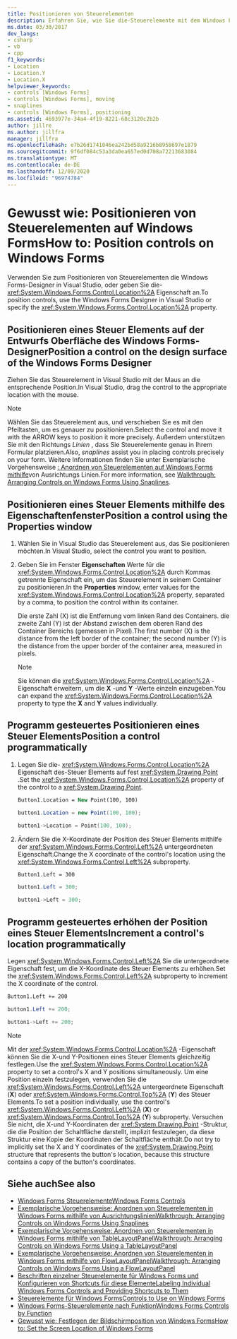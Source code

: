 ```yaml
---
title: Positionieren von Steuerelementen
description: Erfahren Sie, wie Sie die-Steuerelemente mit dem Windows Forms-Designer in Visual Studio oder der Location-Eigenschaft positionieren.
ms.date: 03/30/2017
dev_langs:
- csharp
- vb
- cpp
f1_keywords:
- Location
- Location.Y
- Location.X
helpviewer_keywords:
- controls [Windows Forms]
- controls [Windows Forms], moving
- snaplines
- controls [Windows Forms], positioning
ms.assetid: 4693977e-34a4-4f19-8221-68c3120c2b2b
author: jillre
ms.author: jillfra
manager: jillfra
ms.openlocfilehash: e7b26d1741046ea242bd58a9216b8958697e1879
ms.sourcegitcommit: 9f6df084c53a3da0ea657ed0d708a72213683084
ms.translationtype: MT
ms.contentlocale: de-DE
ms.lasthandoff: 12/09/2020
ms.locfileid: "96974784"
---
```

# <a name="how-to-position-controls-on-windows-forms"></a><span data-ttu-id="8667c-103">Gewusst wie: Positionieren von Steuerelementen auf Windows Forms</span><span class="sxs-lookup"><span data-stu-id="8667c-103">How to: Position controls on Windows Forms</span></span>

<span data-ttu-id="8667c-104">Verwenden Sie zum Positionieren von Steuerelementen die Windows Forms-Designer in Visual Studio, oder geben Sie die- <xref:System.Windows.Forms.Control.Location%2A> Eigenschaft an.</span><span class="sxs-lookup"><span data-stu-id="8667c-104">To position controls, use the Windows Forms Designer in Visual Studio or specify the <xref:System.Windows.Forms.Control.Location%2A> property.</span></span>

## <a name="position-a-control-on-the-design-surface-of-the-windows-forms-designer"></a><span data-ttu-id="8667c-105">Positionieren eines Steuer Elements auf der Entwurfs Oberfläche des Windows Forms-Designer</span><span class="sxs-lookup"><span data-stu-id="8667c-105">Position a control on the design surface of the Windows Forms Designer</span></span>

<span data-ttu-id="8667c-106">Ziehen Sie das Steuerelement in Visual Studio mit der Maus an die entsprechende Position.</span><span class="sxs-lookup"><span data-stu-id="8667c-106">In Visual Studio, drag the control to the appropriate location with the mouse.</span></span>

> [!NOTE]
> <span data-ttu-id="8667c-107">Wählen Sie das Steuerelement aus, und verschieben Sie es mit den Pfeiltasten, um es genauer zu positionieren.</span><span class="sxs-lookup"><span data-stu-id="8667c-107">Select the control and move it with the ARROW keys to position it more precisely.</span></span> <span data-ttu-id="8667c-108">Außerdem unterstützen Sie mit den Richtungs *Linien* , dass Sie Steuerelemente genau in Ihrem Formular platzieren.</span><span class="sxs-lookup"><span data-stu-id="8667c-108">Also, *snaplines* assist you in placing controls precisely on your form.</span></span> <span data-ttu-id="8667c-109">Weitere Informationen finden Sie unter Exemplarische Vorgehensweise [: Anordnen von Steuerelementen auf Windows Forms mithilfe](walkthrough-arranging-controls-on-windows-forms-using-snaplines.md)von Ausrichtungs Linien.</span><span class="sxs-lookup"><span data-stu-id="8667c-109">For more information, see [Walkthrough: Arranging Controls on Windows Forms Using Snaplines](walkthrough-arranging-controls-on-windows-forms-using-snaplines.md).</span></span>

## <a name="position-a-control-using-the-properties-window"></a><span data-ttu-id="8667c-110">Positionieren eines Steuer Elements mithilfe des Eigenschaftenfenster</span><span class="sxs-lookup"><span data-stu-id="8667c-110">Position a control using the Properties window</span></span>

1. <span data-ttu-id="8667c-111">Wählen Sie in Visual Studio das Steuerelement aus, das Sie positionieren möchten.</span><span class="sxs-lookup"><span data-stu-id="8667c-111">In Visual Studio, select the control you want to position.</span></span>

2. <span data-ttu-id="8667c-112">Geben Sie im Fenster **Eigenschaften** Werte für die <xref:System.Windows.Forms.Control.Location%2A> durch Kommas getrennte Eigenschaft ein, um das Steuerelement in seinem Container zu positionieren.</span><span class="sxs-lookup"><span data-stu-id="8667c-112">In the **Properties** window, enter values for the <xref:System.Windows.Forms.Control.Location%2A> property, separated by a comma, to position the control within its container.</span></span>

   <span data-ttu-id="8667c-113">Die erste Zahl (X) ist die Entfernung vom linken Rand des Containers. die zweite Zahl (Y) ist der Abstand zwischen dem oberen Rand des Container Bereichs (gemessen in Pixel).</span><span class="sxs-lookup"><span data-stu-id="8667c-113">The first number (X) is the distance from the left border of the container; the second number (Y) is the distance from the upper border of the container area, measured in pixels.</span></span>

   > [!NOTE]
   > <span data-ttu-id="8667c-114">Sie können die <xref:System.Windows.Forms.Control.Location%2A> -Eigenschaft erweitern, um die **X** -und **Y** -Werte einzeln einzugeben.</span><span class="sxs-lookup"><span data-stu-id="8667c-114">You can expand the <xref:System.Windows.Forms.Control.Location%2A> property to type the **X** and **Y** values individually.</span></span>

## <a name="position-a-control-programmatically"></a><span data-ttu-id="8667c-115">Programm gesteuertes Positionieren eines Steuer Elements</span><span class="sxs-lookup"><span data-stu-id="8667c-115">Position a control programmatically</span></span>

1. <span data-ttu-id="8667c-116">Legen Sie die- <xref:System.Windows.Forms.Control.Location%2A> Eigenschaft des-Steuer Elements auf fest <xref:System.Drawing.Point> .</span><span class="sxs-lookup"><span data-stu-id="8667c-116">Set the <xref:System.Windows.Forms.Control.Location%2A> property of the control to a <xref:System.Drawing.Point>.</span></span>

    ```vb
    Button1.Location = New Point(100, 100)
    ```

    ```csharp
    button1.Location = new Point(100, 100);
    ```

    ```cpp
    button1->Location = Point(100, 100);
    ```

2. <span data-ttu-id="8667c-117">Ändern Sie die X-Koordinate der Position des Steuer Elements mithilfe der <xref:System.Windows.Forms.Control.Left%2A> untergeordneten Eigenschaft.</span><span class="sxs-lookup"><span data-stu-id="8667c-117">Change the X coordinate of the control's location using the <xref:System.Windows.Forms.Control.Left%2A> subproperty.</span></span>

    ```vb
    Button1.Left = 300
    ```

    ```csharp
    button1.Left = 300;
    ```

    ```cpp
    button1->Left = 300;
    ```

## <a name="increment-a-controls-location-programmatically"></a><span data-ttu-id="8667c-118">Programm gesteuertes erhöhen der Position eines Steuer Elements</span><span class="sxs-lookup"><span data-stu-id="8667c-118">Increment a control's location programmatically</span></span>

<span data-ttu-id="8667c-119">Legen <xref:System.Windows.Forms.Control.Left%2A> Sie die untergeordnete Eigenschaft fest, um die X-Koordinate des Steuer Elements zu erhöhen.</span><span class="sxs-lookup"><span data-stu-id="8667c-119">Set the <xref:System.Windows.Forms.Control.Left%2A> subproperty to increment the X coordinate of the control.</span></span>

```vb
Button1.Left += 200
```

```csharp
button1.Left += 200;
```

```cpp
button1->Left += 200;
```

> [!NOTE]
> <span data-ttu-id="8667c-120">Mit der <xref:System.Windows.Forms.Control.Location%2A> -Eigenschaft können Sie die X-und Y-Positionen eines Steuer Elements gleichzeitig festlegen.</span><span class="sxs-lookup"><span data-stu-id="8667c-120">Use the <xref:System.Windows.Forms.Control.Location%2A> property to set a control's X and Y positions simultaneously.</span></span> <span data-ttu-id="8667c-121">Um eine Position einzeln festzulegen, verwenden Sie die <xref:System.Windows.Forms.Control.Left%2A> untergeordnete Eigenschaft (**X**) oder <xref:System.Windows.Forms.Control.Top%2A> (**Y**) des Steuer Elements.</span><span class="sxs-lookup"><span data-stu-id="8667c-121">To set a position individually, use the control's <xref:System.Windows.Forms.Control.Left%2A> (**X**) or <xref:System.Windows.Forms.Control.Top%2A> (**Y**) subproperty.</span></span> <span data-ttu-id="8667c-122">Versuchen Sie nicht, die X-und Y-Koordinaten der <xref:System.Drawing.Point> -Struktur, die die Position der Schaltfläche darstellt, implizit festzulegen, da diese Struktur eine Kopie der Koordinaten der Schaltfläche enthält.</span><span class="sxs-lookup"><span data-stu-id="8667c-122">Do not try to implicitly set the X and Y coordinates of the <xref:System.Drawing.Point> structure that represents the button's location, because this structure contains a copy of the button's coordinates.</span></span>

## <a name="see-also"></a><span data-ttu-id="8667c-123">Siehe auch</span><span class="sxs-lookup"><span data-stu-id="8667c-123">See also</span></span>

- [<span data-ttu-id="8667c-124">Windows Forms Steuerelemente</span><span class="sxs-lookup"><span data-stu-id="8667c-124">Windows Forms Controls</span></span>](index.md)
- [<span data-ttu-id="8667c-125">Exemplarische Vorgehensweise: Anordnen von Steuerelementen in Windows Forms mithilfe von Ausrichtungslinien</span><span class="sxs-lookup"><span data-stu-id="8667c-125">Walkthrough: Arranging Controls on Windows Forms Using Snaplines</span></span>](walkthrough-arranging-controls-on-windows-forms-using-snaplines.md)
- [<span data-ttu-id="8667c-126">Exemplarische Vorgehensweise: Anordnen von Steuerelementen in Windows Forms mithilfe von TableLayoutPanel</span><span class="sxs-lookup"><span data-stu-id="8667c-126">Walkthrough: Arranging Controls on Windows Forms Using a TableLayoutPanel</span></span>](walkthrough-arranging-controls-on-windows-forms-using-a-tablelayoutpanel.md)
- [<span data-ttu-id="8667c-127">Exemplarische Vorgehensweise: Anordnen von Steuerelementen in Windows Forms mithilfe von FlowLayoutPanel</span><span class="sxs-lookup"><span data-stu-id="8667c-127">Walkthrough: Arranging Controls on Windows Forms Using a FlowLayoutPanel</span></span>](walkthrough-arranging-controls-on-windows-forms-using-a-flowlayoutpanel.md)
- [<span data-ttu-id="8667c-128">Beschriften einzelner Steuerelemente für Windows Forms und Konfigurieren von Shortcuts für diese Elemente</span><span class="sxs-lookup"><span data-stu-id="8667c-128">Labeling Individual Windows Forms Controls and Providing Shortcuts to Them</span></span>](labeling-individual-windows-forms-controls-and-providing-shortcuts-to-them.md)
- [<span data-ttu-id="8667c-129">Steuerelemente für Windows Forms</span><span class="sxs-lookup"><span data-stu-id="8667c-129">Controls to Use on Windows Forms</span></span>](controls-to-use-on-windows-forms.md)
- [<span data-ttu-id="8667c-130">Windows Forms-Steuerelemente nach Funktion</span><span class="sxs-lookup"><span data-stu-id="8667c-130">Windows Forms Controls by Function</span></span>](windows-forms-controls-by-function.md)
- <span data-ttu-id="8667c-131">[Gewusst wie: Festlegen der Bildschirmposition von Windows Forms](/previous-versions/visualstudio/visual-studio-2010/52aha046(v=vs.100))</span><span class="sxs-lookup"><span data-stu-id="8667c-131">[How to: Set the Screen Location of Windows Forms](/previous-versions/visualstudio/visual-studio-2010/52aha046(v=vs.100))</span></span>
